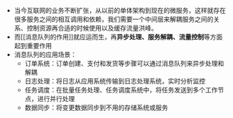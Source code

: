 * 当今互联网的业务不断扩张，从以前的单体架构到现在的微服务，这样就存在很多服务之间的相互调用和依赖，我们需要一个中间层来解耦服务之间的关系、控制资源再合适的时候使用以及缓存流量洪峰。
* 而[[消息队列的作用]]就应运而生，再**异步处理、服务解耦、流量控制**等方面起到重要作用
* 消息队列的应用场景：
	* 订单系统：订单创建、支付和发货等步骤可以通过消息队列来异步处理和解耦
	* 日志处理：将日志从应用系统传输到日志处理系统，实时分析监控
	* 任务调度：在批量任务处理、任务调度系统中，将任务发送到多个工作节点，进行并行处理
	* 数据同步：将变更数据同步到不用的存储系统或服务
